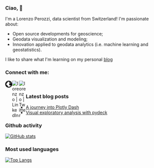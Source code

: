 ### Ciao, 👋 

I'm a Lorenzo Perozzi, data scientist from Switzerland! I'm passionate about:

- Open source developments for geoscience;
- Geodata visualization and modeling;
- Innovation applied to geodata analytics (i.e. machine learning and geostatistics).

I like to share what I'm learning on my personal [blog](https://www.geomaap.io/)

### Connect with me:

[<img align="left" alt="geomaap.io" width="22px" src="https://raw.githubusercontent.com/iconic/open-iconic/master/svg/globe.svg" />][website]
[<img align="left" alt="lorenzo | LinkedIn" width="22px" src="https://cdn.jsdelivr.net/npm/simple-icons@v3/icons/linkedin.svg" />][linkedin]
[<img align="left" alt="lorenzo | Twitter" width="22px" src="https://cdn.jsdelivr.net/npm/simple-icons@v3/icons/twitter.svg" />][twitter]

<br />

### Latest blog posts

<!-- BLOG-POST-LIST:START -->
- [A journey into Plotly Dash](https://medium.com/@lorenzoperozzi/a-journey-into-plotly-dash-5791228212ff?source=rss-406aa32ffdee------2)
- [Visual exploratory analysis with pydeck](https://medium.com/@lorenzoperozzi/visual-exploratory-analysis-with-pydeck-19423f679aa4?source=rss-406aa32ffdee------2)
<!-- BLOG-POST-LIST:END -->

### Github activity

[![GitHub stats](https://github-readme-stats.vercel.app/api?username=lperozzi&hide_title=true)](https://github.com/lperozzi/github-readme-stats)

### Most used languages

[![Top Langs](https://github-readme-stats.vercel.app/api/top-langs/?username=lperozzi&layout=compact&hide_title=true)](https://github.com/lperozzi/github-readme-stats)



[website]: https://www.geomaap.io/
[twitter]: https://twitter.com/lor3nzop3rozzi
[linkedin]: https://www.linkedin.com/in/lperozzi/

